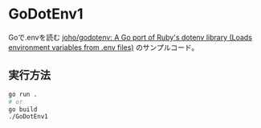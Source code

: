 # GoDotEnv1

Goで.envを読む
[joho/godotenv: A Go port of Ruby's dotenv library (Loads environment variables from .env files)](https://github.com/joho/godotenv)
のサンプルコード。

## 実行方法

```bash
go run .
# or
go build
./GoDotEnv1
```
